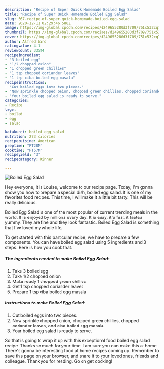 ```yaml
---
description: "Recipe of Super Quick Homemade Boiled Egg Salad"
title: "Recipe of Super Quick Homemade Boiled Egg Salad"
slug: 567-recipe-of-super-quick-homemade-boiled-egg-salad
date: 2020-12-11T02:29:46.588Z
image: https://img-global.cpcdn.com/recipes/d249655280d3f709/751x532cq70/boiled-egg-salad-recipe-main-photo.jpg
thumbnail: https://img-global.cpcdn.com/recipes/d249655280d3f709/751x532cq70/boiled-egg-salad-recipe-main-photo.jpg
cover: https://img-global.cpcdn.com/recipes/d249655280d3f709/751x532cq70/boiled-egg-salad-recipe-main-photo.jpg
author: Alfred Ward
ratingvalue: 4.1
reviewcount: 33584
recipeingredient:
- "3 boiled egg"
- "1/2 chopped onion"
- "1 chopped green chillies"
- "1 tsp chopped coriander leaves"
- "1 tsp ciba boiled egg masala"
recipeinstructions:
- "Cut boiled eggs into two pieces."
- "Now sprinkle chopped onion, chopped green chillies, chopped coriander leaves, and ciba boiled egg masala."
- "Your boiled egg salad is ready to serve."
categories:
- Recipe
tags:
- boiled
- egg
- salad

katakunci: boiled egg salad 
nutrition: 273 calories
recipecuisine: American
preptime: "PT28M"
cooktime: "PT57M"
recipeyield: "3"
recipecategory: Dinner

---
```



![Boiled Egg Salad](https://img-global.cpcdn.com/recipes/d249655280d3f709/751x532cq70/boiled-egg-salad-recipe-main-photo.jpg)

Hey everyone, it is Louise, welcome to our recipe page. Today, I'm gonna show you how to prepare a special dish, boiled egg salad. It is one of my favorites food recipes. This time, I will make it a little bit tasty. This will be really delicious.

Boiled Egg Salad is one of the most popular of current trending meals in the world. It is enjoyed by millions every day. It is easy, it's fast, it tastes yummy. They are fine and they look fantastic. Boiled Egg Salad is something that I've loved my whole life.




To get started with this particular recipe, we have to prepare a few components. You can have boiled egg salad using 5 ingredients and 3 steps. Here is how you cook that.

<!--inarticleads1-->

##### The ingredients needed to make Boiled Egg Salad:

1. Take 3 boiled egg
1. Take 1/2 chopped onion
1. Make ready 1 chopped green chillies
1. Get 1 tsp chopped coriander leaves
1. Prepare 1 tsp ciba boiled egg masala




<!--inarticleads2-->

##### Instructions to make Boiled Egg Salad:

1. Cut boiled eggs into two pieces.
1. Now sprinkle chopped onion, chopped green chillies, chopped coriander leaves, and ciba boiled egg masala.
1. Your boiled egg salad is ready to serve.




So that is going to wrap it up with this exceptional food boiled egg salad recipe. Thanks so much for your time. I am sure you can make this at home. There's gonna be interesting food at home recipes coming up. Remember to save this page on your browser, and share it to your loved ones, friends and colleague. Thank you for reading. Go on get cooking!
